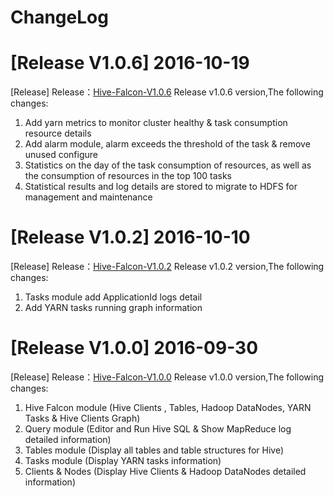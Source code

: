 # ChangeLog

# [Release V1.0.6] 2016-10-19
  [Release] Release：[Hive-Falcon-V1.0.6](https://coding.net/u/smartloli/p/hive-falcon-bin/git/archive/v1.0.6.tar.gz) Release v1.0.6 version,The following changes:
  1. Add yarn metrics to monitor cluster healthy & task consumption resource details
  2. Add alarm module, alarm exceeds the threshold of the task & remove unused configure
  3. Statistics on the day of the task consumption of resources, as well as the consumption of resources in the top 100 tasks
  4. Statistical results and log details are stored to migrate to HDFS for management and maintenance

# [Release V1.0.2] 2016-10-10
  [Release] Release：[Hive-Falcon-V1.0.2](https://coding.net/u/smartloli/p/hive-falcon-bin/git/archive/v1.0.2.tar.gz) Release v1.0.2 version,The following changes:
  1. Tasks module add ApplicationId logs detail
  2. Add YARN tasks running graph information

# [Release V1.0.0] 2016-09-30
  [Release] Release：[Hive-Falcon-V1.0.0](https://coding.net/u/smartloli/p/hive-falcon-bin/git/archive/v1.0.0.tar.gz) Release v1.0.0 version,The following changes:
  1. Hive Falcon module (Hive Clients , Tables, Hadoop DataNodes, YARN Tasks & Hive Clients Graph)
  2. Query module (Editor and Run Hive SQL & Show MapReduce log detailed information)
  3. Tables module (Display all tables and table structures for Hive)
  4. Tasks module (Display YARN tasks information)
  5. Clients & Nodes (Display Hive Clients & Hadoop DataNodes detailed information)
